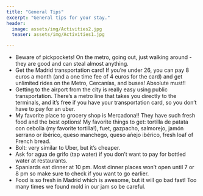 ```yaml
---
title: "General Tips"
excerpt: "General tips for your stay."
header:
  image: assets/img/Activities2.jpg
  teaser: assets/img/Activities1.jpg

---
```


* Beware of pickpockets! On the metro, going out, just walking around - they are good and can steal almost anything. 
* Get the Madrid transportation card! If you’re under 26, you can pay 8 euros a month (and a one time fee of 4 euros for the card) and get unlimited rides on the Metro, Cercanías, and buses! Absolute must!!
* Getting to the airport from the city is really easy using public transportation. There’s a metro line that takes you directly to the terminals, and it’s free if you have your transportation card, so you don’t have to pay for an uber.
* My favorite place to grocery shop is Mercadona!! They have such fresh food and the best options! My favorite things to get: tortilla de patata con cebolla (my favorite tortilla!), fuet, gazpacho, salmorejo, jamón serrano or ibérico, queso manchego, queso añejo ibérico, fresh loaf of French bread. 
* Bolt: very similar to Uber, but it’s cheaper. 
* Ask for agua de grifo (tap water) if you don’t want to pay for bottled water at restaurants. 
* Spaniards eat dinner at 10 pm. Most dinner places won’t open until 7 or 8 pm so make sure to check if you want to go earlier.
* Food is so fresh in Madrid which is awesome, but it will go bad fast! Too many times we found mold in our jam so be careful. 

